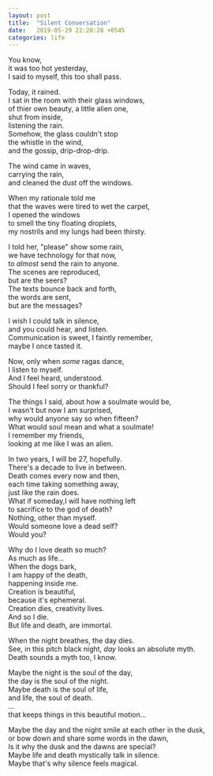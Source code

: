 ```yaml
---
layout: post
title:  "Silent Conversation"
date:   2019-05-29 22:28:28 +0545
categories: life
---
```

You know,  
it was too hot yesterday,  
I said to myself, this too shall pass.  
  
Today, it rained.  
I sat in the room with their glass windows,  
of thier own beauty, a little alien one,  
shut from inside,  
listening the rain.  
Somehow, the glass couldn't stop  
the whistle in the wind,  
and the gossip, drip-drop-drip.  
  
The wind came in waves,  
carrying the rain,  
and cleaned the dust off the windows.  
  
When my rationale told me  
that the waves were tired to wet the carpet,  
I opened the windows  
to smell the tiny floating droplets,  
my nostrils and my lungs had been thirsty.  
  
I told her, "please" show some rain,  
we have technology for that now,  
to *almost* send the rain to anyone.  
The scenes are reproduced,  
but are the seers?  
The texts bounce back and forth,  
the words are sent,  
but are the messages?  
  
I wish I could talk in silence,  
and you could hear, and listen.  
Communication is sweet, I faintly remember,  
maybe I once tasted it.  
  
Now, only when *some* ragas dance,  
I listen to myself.  
And I feel heard, understood.  
Should I feel sorry or thankful?  
  
The things I said, about how a soulmate would be,  
I wasn't but now I am surprised,  
why would anyone say so when fifteen?  
What would soul mean and what a soulmate!  
I remember my friends,  
looking at me like I was an alien.  
  
In two years, I will be 27, hopefully.  
There's a decade to live in between.  
Death comes every now and then,  
each time taking something away,  
just like the rain does.  
What if someday,I will have nothing left  
to sacrifice to the god of death?  
Nothing, other than myself.  
Would someone love a dead self?  
Would you?  
  
Why do I love death so much?  
As much as life...  
When the dogs bark,  
I am happy of the death,  
happening inside me.  
Creation is beautiful,  
because it's ephemeral.  
Creation dies, creativity lives.  
And so I die.  
But life and death, are immortal.  
  
When the night breathes, the day dies.  
See, in this pitch black night, *day* looks an absolute myth.  
Death sounds a myth too, I know.  
  
Maybe the night is the soul of the day,  
the day is the soul of the night.  
Maybe death is the soul of life,  
and life, the soul of death.  
...  
that keeps things in this beautiful motion...  
  
Maybe the day and the night smile at each other in the dusk,  
or bow down and share some words in the dawn,  
Is it why the dusk and the dawns are special?  
Maybe life and death mystically talk in silence.  
Maybe that's why silence feels magical.  
  
<div class="fb-comments" data-href="https://scimad.github.io/work/2019/05/21/silent-conversation.html" data-width="600" data-numposts="5"></div>
